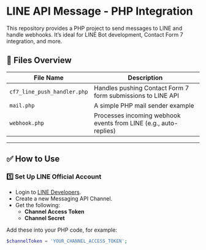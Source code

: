# LINE API Message - PHP Integration

This repository provides a PHP project to send messages to LINE and handle webhooks. It’s ideal for LINE Bot development, Contact Form 7 integration, and more.

## 📂 Files Overview

| File Name                   | Description                                                      |
| --------------------------- | ---------------------------------------------------------------- |
| `cf7_line_push_handler.php` | Handles pushing Contact Form 7 form submissions to LINE API      |
| `mail.php`                  | A simple PHP mail sender example                                 |
| `webhook.php`               | Processes incoming webhook events from LINE (e.g., auto-replies) |

---

## ✅ How to Use

### 1️⃣ Set Up LINE Official Account

- Login to [LINE Developers](https://developers.line.biz/).
- Create a new Messaging API Channel.
- Get the following:
  - **Channel Access Token**
  - **Channel Secret**

Add these into your PHP code, for example:

```php
$channelToken = 'YOUR_CHANNEL_ACCESS_TOKEN';
```
